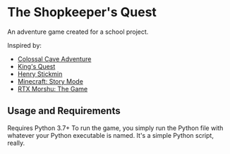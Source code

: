 # The Shopkeeper's Quest

An adventure game created for a school project.

Inspired by:

- [Colossal Cave Adventure](https://en.wikipedia.org/wiki/Colossal_Cave_Adventure)
- [King's Quest](https://en.wikipedia.org/wiki/King%27s_Quest_I)
- [Henry Stickmin](https://simple.wikipedia.org/wiki/The_Henry_Stickmin_Collection)
- [Minecraft: Story Mode](https://en.wikipedia.org/wiki/Minecraft%3A_Story_Mode)
- [RTX Morshu: The Game](https://koshkamatew.itch.io/morshugame-demo)


## Usage and Requirements

Requires Python 3.7+
To run the game, you simply run the Python file with whatever your Python executable is named. It's a simple Python script, really.
